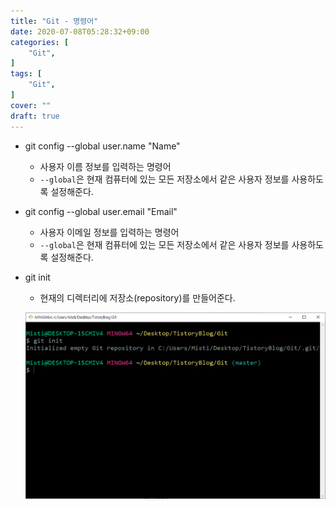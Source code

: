 ```yaml
---
title: "Git - 명령어"
date: 2020-07-08T05:28:32+09:00
categories: [
	"Git",
]
tags: [
	"Git",
]
cover: ""
draft: true
---
```


- git config --global user.name "Name"
  - 사용자 이름 정보를 입력하는 명령어
  - `--global`은 현재 컴퓨터에 있는 모든 저장소에서 같은 사용자 정보를 사용하도록 설정해준다.
- git config --global user.email "Email"
  - 사용자 이메일 정보를 입력하는 명령어
  - `--global`은 현재 컴퓨터에 있는 모든 저장소에서 같은 사용자 정보를 사용하도록 설정해준다.
- git init
  - 현재의 디렉터리에 저장소(repository)를 만들어준다.
  
  ![test_image](/images/git_init.png)